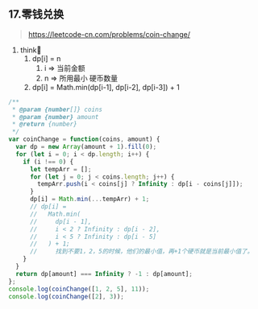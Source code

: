 ## 17.零钱兑换
> https://leetcode-cn.com/problems/coin-change/
1. think🤔
   1. dp[i] = n
      1. i => 当前金额
      2. n => 所用最小 硬币数量
   2. dp[i] = Math.min(dp[i-1], dp[i-2], dp[i-3]) + 1
```JavaScript
/**
 * @param {number[]} coins
 * @param {number} amount
 * @return {number}
 */
var coinChange = function(coins, amount) {
  var dp = new Array(amount + 1).fill(0);
  for (let i = 0; i < dp.length; i++) {
    if (i !== 0) {
      let tempArr = [];
      for (let j = 0; j < coins.length; j++) {
        tempArr.push(i < coins[j] ? Infinity : dp[i - coins[j]]);
      }
      dp[i] = Math.min(...tempArr) + 1;
      // dp[i] =
      //   Math.min(
      //     dp[i - 1],
      //     i < 2 ? Infinity : dp[i - 2],
      //     i < 5 ? Infinity : dp[i - 5]
      //   ) + 1;
      //     找到不要1，2，5的时候，他们的最小值，再+1个硬币就是当前最小值了。
    }
  }
  return dp[amount] === Infinity ? -1 : dp[amount];
};
console.log(coinChange([1, 2, 5], 11));
console.log(coinChange([2], 3));
```
